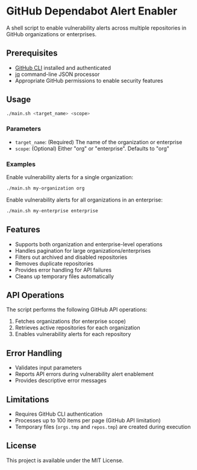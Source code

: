 # GitHub Dependabot Alert Enabler

A shell script to enable vulnerability alerts across multiple repositories in GitHub organizations or enterprises.

## Prerequisites

- [GitHub CLI](https://cli.github.com/) installed and authenticated
- [jq](https://stedolan.github.io/jq/) command-line JSON processor
- Appropriate GitHub permissions to enable security features

## Usage

```bash
./main.sh <target_name> <scope>
```

### Parameters

- `target_name`: (Required) The name of the organization or enterprise
- `scope`: (Optional) Either "org" or "enterprise". Defaults to "org"

### Examples

Enable vulnerability alerts for a single organization:
```bash
./main.sh my-organization org
```

Enable vulnerability alerts for all organizations in an enterprise:
```bash
./main.sh my-enterprise enterprise
```

## Features

- Supports both organization and enterprise-level operations
- Handles pagination for large organizations/enterprises
- Filters out archived and disabled repositories
- Removes duplicate repositories
- Provides error handling for API failures
- Cleans up temporary files automatically

## API Operations

The script performs the following GitHub API operations:

1. Fetches organizations (for enterprise scope)
2. Retrieves active repositories for each organization
3. Enables vulnerability alerts for each repository

## Error Handling

- Validates input parameters
- Reports API errors during vulnerability alert enablement
- Provides descriptive error messages

## Limitations

- Requires GitHub CLI authentication
- Processes up to 100 items per page (GitHub API limitation)
- Temporary files (`orgs.tmp` and `repos.tmp`) are created during execution

## License

This project is available under the MIT License.
